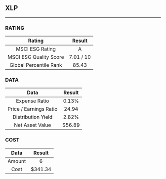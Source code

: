 ## XLP
----
### RATING

|Rating|Result|
|:----:|:---:|
|MSCI ESG Rating|A|
|MSCI ESG Quality Score|7.01 / 10|
|Global Percentile Rank|85.43|

### DATA

|Data|Result|
|:----:|:---:|
|Expense Ratio|0.13%|
|Price / Earnings Ratio|24.94|
|Distribution Yield|2.82%|
|Net Asset Value|$56.89|

### COST

|Data|Result|
|:----:|:---:|
|Amount|6|
|Cost|$341.34|
